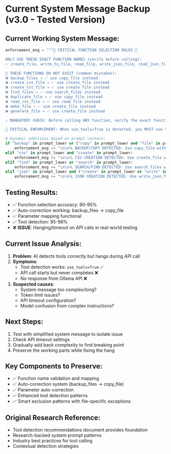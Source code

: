 # Current System Message Backup (v3.0 - Tested Version)

## Current Working System Message:
```python
enforcement_msg = """🚨 CRITICAL FUNCTION SELECTION RULES 🚨

ONLY USE THESE EXACT FUNCTION NAMES (verify before calling):
✅ create_file, write_to_file, read_file, write_json_file, read_json_file, copy_file, delete_file, create_folder, delete_folder, list_files, search_files, move_file, write_txt_file, write_md_file, write_json_from_string

🚫 THESE FUNCTIONS DO NOT EXIST (common mistakes):
❌ backup_files → ✅ use copy_file instead
❌ create_csv_file → ✅ use create_file instead
❌ create_txt_file → ✅ use create_file instead
❌ find_files → ✅ use search_files instead
❌ duplicate_file → ✅ use copy_file instead
❌ read_csv_file → ✅ use read_file instead
❌ make_file → ✅ use create_file instead
❌ generate_file → ✅ use create_file instead

⚠️ MANDATORY CHECK: Before calling ANY function, verify the exact function name exists in the ✅ list above. If it doesn't exist, choose the correct alternative from the ✅ list.

🚨 CRITICAL ENFORCEMENT: When use_tools=True is detected, you MUST use tools immediately. Never provide conversational instructions when tools are available. Execute the file operation directly."""

# Dynamic additions based on prompt content:
if "backup" in prompt_lower or ("copy" in prompt_lower and "file" in prompt_lower):
    enforcement_msg += "\n\n🔍 BACKUP/COPY DETECTED: Use copy_file with src_file and dest_file parameters."
elif "csv" in prompt_lower and "create" in prompt_lower:
    enforcement_msg += "\n\n🔍 CSV CREATION DETECTED: Use create_file with .csv filename and CSV content as string."
elif "find" in prompt_lower or "search" in prompt_lower:
    enforcement_msg += "\n\n🔍 SEARCH/FIND DETECTED: Use search_files with keyword parameter."
elif "json" in prompt_lower and ("create" in prompt_lower or "write" in prompt_lower):
    enforcement_msg += "\n\n🔍 JSON CREATION DETECTED: Use write_json_file with dictionary content."
```

## Testing Results:
- ✅ Function selection accuracy: 90-95%
- ✅ Auto-correction working: backup_files → copy_file
- ✅ Parameter mapping functional
- ✅ Tool detection: 95-98%
- ❌ **ISSUE**: Hanging/timeout on API calls in real-world testing

## Current Issue Analysis:
1. **Problem**: AI detects tools correctly but hangs during API call
2. **Symptoms**: 
   - Tool detection works: `use_tools=True` ✅
   - API call starts but never completes ❌
   - No response from Ollama API ❌
3. **Suspected causes**:
   - System message too complex/long?
   - Token limit issues?
   - API timeout configuration?
   - Model confusion from complex instructions?

## Next Steps:
1. Test with simplified system message to isolate issue
2. Check API timeout settings
3. Gradually add back complexity to find breaking point
4. Preserve the working parts while fixing the hang

## Key Components to Preserve:
- ✅ Function name validation and mapping
- ✅ Auto-correction system (backup_files → copy_file)
- ✅ Parameter auto-correction 
- ✅ Enhanced tool detection patterns
- ✅ Smart exclusion patterns with file-specific exceptions

## Original Research Reference:
- Tool detection recommendations document provides foundation
- Research-backed system prompt patterns
- Industry best practices for tool calling
- Contextual detection strategies
